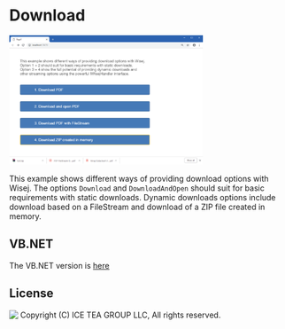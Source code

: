 Download
====

<img src="../Support/Images/Download.png" width="350" height="233">

This example shows different ways of providing download options with Wisej. The options `Download` and `DownloadAndOpen` should suit for basic requirements with static downloads. Dynamic downloads options include download based on a FileStream and download of a ZIP file created in memory.

VB.NET
------
The VB.NET version is [here](https://github.com/iceteagroup/wisej-examples-vb/tree/main/Download)

License
-------
<img src="http://iceteagroup.com/wp-content/uploads/2017/01/Square-64x64-trasp.png" height="20" align="top"> Copyright (C) ICE TEA GROUP LLC, All rights reserved.
